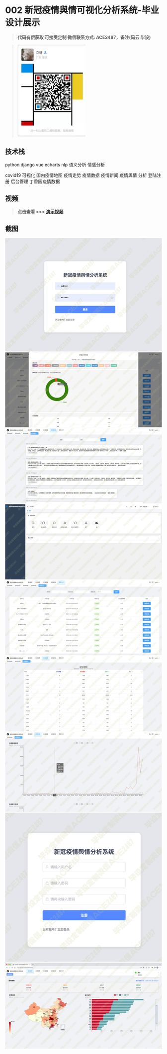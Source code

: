 # 002 新冠疫情與情可视化分析系统-毕业设计展示

> **代码有偿获取 可接受定制 微信联系方式: ACE2487，备注(码云 毕设)**

> ![](./qrcode.jpg)

## 技术栈

python django vue echarts nlp 语义分析 情感分析

covid19 可视化 国内疫情地图 疫情走势 疫情数据 疫情新闻 疫情舆情 分析 登陆注册 后台管理 丁香园疫情数据

## 视频

> **点击查看 \>\>\> [演示视频](https://www.bilibili.com/video/BV1iL411N7pk/)**

## 截图

![](./01.png)
![](./02.png)
![](./03.png)
![](./04.png)
![](./05.png)
![](./06.png)
![](./07.png)
![](./08.png)
![](./09.png)